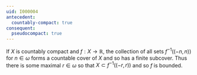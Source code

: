 ```yaml
---
uid: I000004
antecedent:
  countably-compact: true
consequent:
  pseudocompact: true
---
```

If $X$ is countably compact and $f:X \rightarrow \mathbb{R}$, the collection of all sets $f^{-1}((-n,n))$ for $n \in \omega$ forms a countable cover of $X$ and so has a finite subcover. Thus there is some maximal $r \in \omega$ so that $X \subset f^{-1}((-r,r))$ and so $f$ is bounded.

